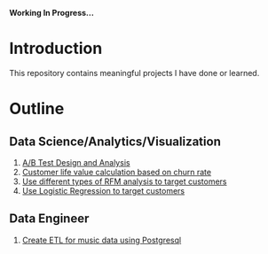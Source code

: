 <b>Working In Progress...</b>




# Introduction
 This repository contains meaningful projects I have done or learned.
 
 # Outline
 ## Data Science/Analytics/Visualization
 1. [A/B Test Design and Analysis](AB_design)
 2. [Customer life value calculation based on churn rate](customer_life_value)
 3. [Use different types of RFM analysis to target customers](RFM_analysis)
 4. [Use Logistic Regression to target customers](Logistic_regression_advertising)
 
 ## Data Engineer
 1. [Create ETL for music data using Postgresql ](Music_Postgres_ETL)
